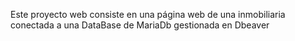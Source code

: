 Este proyecto web consiste en una página web de una inmobiliaria conectada a una DataBase de MariaDb gestionada en Dbeaver
